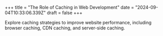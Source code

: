 +++
title = "The Role of Caching in Web Development"
date = "2024-09-04T10:33:06.339Z"
draft = false
+++

Explore caching strategies to improve website performance, including browser caching, CDN caching, and server-side caching.
        